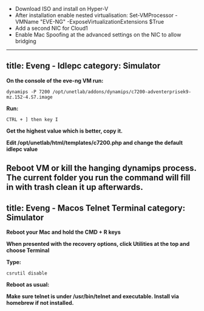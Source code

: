 * Download ISO and install on Hyper-V
* After installation enable nested virtualisation: Set-VMProcessor -VMName "EVE-NG" -ExposeVirtualizationExtensions $True
* Add a second NIC for Cloud1
* Enable Mac Spoofing at the advanced settings on the NIC to allow bridging
---
title: Eveng - Idlepc
category: Simulator
---

**On the console of the eve-ng VM run:**
```
dynamips -P 7200 /opt/unetlab/addons/dynamips/c7200-adventerprisek9-mz.152-4.S7.image
```

**Run:**
```
CTRL + ] then key I
```

**Get the highest value which is better, copy it.**

**Edit /opt/unetlab/html/templates/c7200.php and change the default idlepc value**

**Reboot VM or kill the hanging dynamips process. The current folder you run the command will fill in with trash clean it up afterwards.**
---
title: Eveng - Macos Telnet Terminal
category: Simulator
---

**Reboot your Mac and hold the CMD + R keys**

**When presented with the recovery options, click Utilities at the top and choose Terminal**

**Type:**
```
csrutil disable
```

**Reboot as usual:**

**Make sure telnet is under /usr/bin/telnet and executable. Install via homebrew if not installed.**
